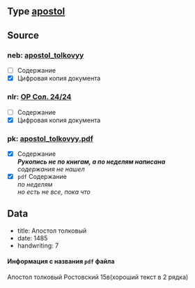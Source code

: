 ## Type [apostol][apostol]

## Source

### neb: [apostol_tolkovyy][neb]

- [ ] Содержание
- [x] Цифровая копия документа

### nlr: [ОР Сол. 24/24][nlr]

- [ ] Содержание
- [x] Цифровая копия документа

### pk: [apostol_tolkovyy.pdf][pk]

- [x] Содержание  
  ***Рукопись не по книгам, а по неделям написана***  
  *содержания не нашел*
- [x] `pdf` Содержание  
  *по неделям*  
  *но есть не все, пока что*

## Data

* title: Апостол толковый
* date: 1485
* handwriting: 7

#### Информация с названия `pdf` файла

Апостол толковый Ростовский 15в(хороший текст в 2 рядка)


[neb]: https://kp.rusneb.ru/item/material/apostol-tolkovyy

[nlr]: https://nlr.ru/manuscripts/RA1527/elektronnyiy-katalog?ab=14CB689B-8344-49F0-9DD6-0AAE09460BE0

[pk]: ../../../../../../pravoslavie/bibliya/novyj_zavet/apostol/tolkovyy/apostol_tolkovyy.pdf


[apostol]: ../../../apostol/Апостол.md